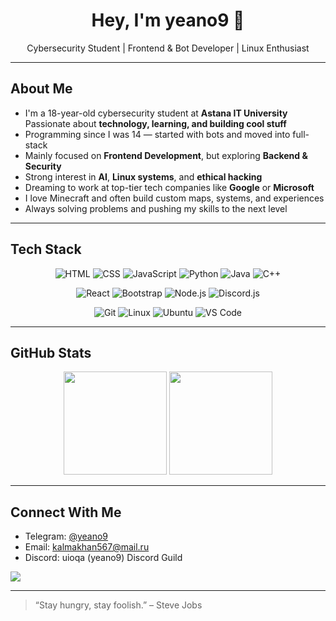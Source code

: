 <h1 align="center">Hey, I'm yeano9 👋</h1>
<p align="center">
  Cybersecurity Student  | Frontend &  Bot Developer | Linux Enthusiast 
</p>

---

## About Me

- I'm a 18-year-old cybersecurity student at **Astana IT University**
  Passionate about **technology, learning, and building cool stuff**
- Programming since I was 14 — started with bots and moved into full-stack
- Mainly focused on **Frontend Development**, but exploring **Backend & Security**
- Strong interest in **AI**, **Linux systems**, and **ethical hacking**
- Dreaming to work at top-tier tech companies like **Google** or **Microsoft**
- I love Minecraft and often build custom maps, systems, and experiences
- Always solving problems and pushing my skills to the next level

---


##  Tech Stack
<div align="center">

  <!-- Languages -->
  ![HTML](https://img.shields.io/badge/HTML-E34F26?style=for-the-badge&logo=html5&logoColor=white)
  ![CSS](https://img.shields.io/badge/CSS-1572B6?style=for-the-badge&logo=css3&logoColor=white)
  ![JavaScript](https://img.shields.io/badge/JavaScript-F7DF1E?style=for-the-badge&logo=javascript&logoColor=black)
  ![Python](https://img.shields.io/badge/Python-3776AB?style=for-the-badge&logo=python&logoColor=white)
  ![Java](https://img.shields.io/badge/Java-ED8B00?style=for-the-badge&logo=openjdk&logoColor=white)
  ![C++](https://img.shields.io/badge/C++-00599C?style=for-the-badge&logo=cplusplus&logoColor=white)

  <!-- Frameworks / Libraries -->
  ![React](https://img.shields.io/badge/React-20232A?style=for-the-badge&logo=react&logoColor=61DAFB)
  ![Bootstrap](https://img.shields.io/badge/Bootstrap-563D7C?style=for-the-badge&logo=bootstrap&logoColor=white)
  ![Node.js](https://img.shields.io/badge/Node.js-339933?style=for-the-badge&logo=nodedotjs&logoColor=white)
  ![Discord.js](https://img.shields.io/badge/Discord.js-5865F2?style=for-the-badge&logo=discord&logoColor=white)

  <!-- Tools / OS -->
  ![Git](https://img.shields.io/badge/Git-F05032?style=for-the-badge&logo=git&logoColor=white)
  ![Linux](https://img.shields.io/badge/Linux-FCC624?style=for-the-badge&logo=linux&logoColor=black)
  ![Ubuntu](https://img.shields.io/badge/Ubuntu-E95420?style=for-the-badge&logo=ubuntu&logoColor=white)
  ![VS Code](https://img.shields.io/badge/VS%20Code-007ACC?style=for-the-badge&logo=visual-studio-code&logoColor=white)

</div>

---

## GitHub Stats

<div align="center">
  <img src="https://github-readme-stats.vercel.app/api?username=keenzhal&show_icons=true&theme=tokyonight" height="165">
  <img src="https://github-readme-streak-stats.herokuapp.com?user=keenzhal&theme=tokyonight" height="165">
</div>

---

##  Connect With Me

-  Telegram: [@yeano9](https://t.me/yeano9)  
-  Email: kalmakhan567@mail.ru 
-  Discord: uioqa (yeano9)
    Discord Guild
<a href="https://discord.gg/368aQTySkd">
  <img src="https://invidget.switchblade.xyz/368aQTySkd" />
</a>

---

> “Stay hungry, stay foolish.” – Steve Jobs

